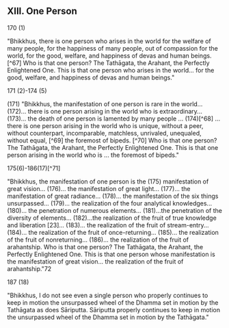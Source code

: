 ## XIII. One Person

170 (1)

"Bhikkhus, there is one person who arises in the world for the welfare of many people, for the happiness of many people, out
of compassion for the world, for the good, welfare, and happiness of devas and human beings. [^67] Who is that one person? The Tathāgata, the Arahant, the Perfectly Enlightened One. This is that one person who arises in the world... for the good, welfare, and happiness of devas and human beings."

171 (2)-174 (5)

(171) "Bhikkhus, the manifestation of one person is rare in the world... (172)... there is one person arising in the world who is extraordinary... (173)... the death of one person is lamented by many people ... (174)[^68] ... there is one person arising in the world who is unique, without a peer, without counterpart, incomparable, matchless, unrivaled, unequaled, without equal, [^69] the foremost of bipeds. [^70] Who is that one person? The Tathāgata, the Arahant, the Perfectly Enlightened One. This is that one person arising in the world who is ... the foremost of bipeds."


175(6)-186(17)[^71]

"Bhikkhus, the manifestation of one person is the (175) manifestation of great vision... (176)... the manifestation of great light... (177)... the manifestation of great radiance... (178)... the manifestation of the six things unsurpassed... (179)... the realization of the four analytical knowledges... (180)... the penetration of numerous elements... (181)...the penetration of the diversity of elements... (182)...the realization of the fruit of true knowledge and liberation [23]... (183)... the realization of the fruit of stream-entry... (184)... the realization of the fruit of once-returning... (185)... the realization of the fruit of nonreturning... (186)... the realization of the fruit of arahantship. Who is that one person? The Tathāgata, the Arahant, the Perfectly Enlightened One. This is that one person whose manifestation is the manifestation of great vision... the realization of the fruit of arahantship."72

187 (18)

"Bhikkhus, I do not see even a single person who properly continues to keep in motion the unsurpassed wheel of the Dhamma set in motion by the Tathāgata as does Sāriputta. Sāriputta properly continues to keep in motion the unsurpassed wheel of the Dhamma set in motion by the Tathāgata."

